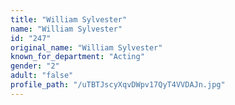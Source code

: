 ```yaml
---
title: "William Sylvester"
name: "William Sylvester"
id: "247"
original_name: "William Sylvester"
known_for_department: "Acting"
gender: "2"
adult: "false"
profile_path: "/uTBTJscyXqvDWpv17QyT4VVDAJn.jpg"
---
```

